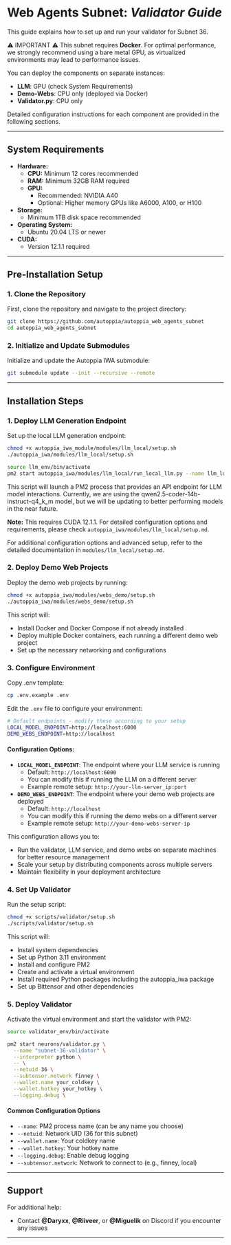 # Web Agents Subnet: *Validator Guide*
This guide explains how to set up and run your validator for Subnet 36.

⚠️ IMPORTANT ⚠️
This subnet requires **Docker**. For optimal performance, we strongly recommend using a bare metal GPU, as virtualized environments may lead to performance issues.

You can deploy the components on separate instances:
- **LLM**: GPU (check System Requirements)  
- **Demo-Webs**: CPU only (deployed via Docker)
- **Validator.py**: CPU only

Detailed configuration instructions for each component are provided in the following sections.

---
## System Requirements
- **Hardware:**
  - **CPU:** Minimum 12 cores recommended
  - **RAM:** Minimum 32GB RAM required
  - **GPU:** 
    - Recommended: NVIDIA A40
    - Optional: Higher memory GPUs like A6000, A100, or H100
- **Storage:**
  - Minimum 1TB disk space recommended
- **Operating System:**
  - Ubuntu 20.04 LTS or newer
- **CUDA:**
  - Version 12.1.1 required

---
## Pre-Installation Setup
### 1. Clone the Repository
First, clone the repository and navigate to the project directory:
```bash
git clone https://github.com/autoppia/autoppia_web_agents_subnet
cd autoppia_web_agents_subnet
```

### 2. Initialize and Update Submodules
Initialize and update the Autoppia IWA submodule:
```bash
git submodule update --init --recursive --remote
```

---
## Installation Steps
### 1. Deploy LLM Generation Endpoint
Set up the local LLM generation endpoint:
```bash
chmod +x autoppia_iwa_module/modules/llm_local/setup.sh
./autoppia_iwa/modules/llm_local/setup.sh

source llm_env/bin/activate
pm2 start autoppia_iwa/modules/llm_local/run_local_llm.py --name llm_local --interpreter python3.10 -- --port 6000
```
This script will launch a PM2 process that provides an API endpoint for LLM model interactions. Currently, we are using the qwen2.5-coder-14b-instruct-q4_k_m model, but we will be updating to better performing models in the near future.

**Note:** This requires CUDA 12.1.1. For detailed configuration options and requirements, please check `autoppia_iwa/modules/llm_local/setup.md`.

For additional configuration options and advanced setup, refer to the detailed documentation in `modules/llm_local/setup.md`.

### 2. Deploy Demo Web Projects
Deploy the demo web projects by running:
```bash
chmod +x autoppia_iwa/modules/webs_demo/setup.sh
./autoppia_iwa/modules/webs_demo/setup.sh
```
This script will:
- Install Docker and Docker Compose if not already installed
- Deploy multiple Docker containers, each running a different demo web project
- Set up the necessary networking and configurations

### 3. Configure Environment
Copy .env template:
```bash
cp .env.example .env
```
Edit the `.env` file to configure your environment:
```bash
# Default endpoints - modify these according to your setup
LOCAL_MODEL_ENDPOINT=http://localhost:6000
DEMO_WEBS_ENDPOINT=http://localhost
```

#### Configuration Options:
- **`LOCAL_MODEL_ENDPOINT`**: The endpoint where your LLM service is running
  - Default: `http://localhost:6000`
  - You can modify this if running the LLM on a different server
  - Example remote setup: `http://your-llm-server_ip:port`
- **`DEMO_WEBS_ENDPOINT`**: The endpoint where your demo web projects are deployed
  - Default: `http://localhost`
  - You can modify this if running the demo webs on a different server
  - Example remote setup: `http://your-demo-webs-server-ip`

This configuration allows you to:
- Run the validator, LLM service, and demo webs on separate machines for better resource management
- Scale your setup by distributing components across multiple servers
- Maintain flexibility in your deployment architecture

### 4. Set Up Validator
Run the setup script:
```bash
chmod +x scripts/validator/setup.sh
./scripts/validator/setup.sh
```
This script will:
- Install system dependencies
- Set up Python 3.11 environment
- Install and configure PM2
- Create and activate a virtual environment
- Install required Python packages including the autoppia_iwa package
- Set up Bittensor and other dependencies

### 5. Deploy Validator
Activate the virtual environment and start the validator with PM2:
```bash
source validator_env/bin/activate

pm2 start neurons/validator.py \
  --name "subnet-36-validator" \
  --interpreter python \
  -- \
  --netuid 36 \
  --subtensor.network finney \
  --wallet.name your_coldkey \
  --wallet.hotkey your_hotkey \
  --logging.debug \
```

#### Common Configuration Options
- `--name`: PM2 process name (can be any name you choose)
- `--netuid`: Network UID (36 for this subnet)
- `--wallet.name`: Your coldkey name
- `--wallet.hotkey`: Your hotkey name
- `--logging.debug`: Enable debug logging
- `--subtensor.network`: Network to connect to (e.g., finney, local)

---
## Support
For additional help:
- Contact **@Daryxx**, **@Riiveer**, or **@Miguelik** on Discord if you encounter any issues

---